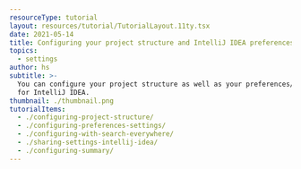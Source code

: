 ```yaml
---
resourceType: tutorial
layout: resources/tutorial/TutorialLayout.11ty.tsx
date: 2021-05-14
title: Configuring your project structure and IntelliJ IDEA preferences/settings
topics:
  - settings
author: hs
subtitle: >-
  You can configure your project structure as well as your preferences/settings
  for IntelliJ IDEA.
thumbnail: ./thumbnail.png
tutorialItems:
  - ./configuring-project-structure/
  - ./configuring-preferences-settings/
  - ./configuring-with-search-everywhere/
  - ./sharing-settings-intellij-idea/
  - ./configuring-summary/
---
```




